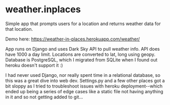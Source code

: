 # weather.inplaces

Simple app that prompts users for a location and returns weather data for that location.

Demo here: https://weather-in-places.herokuapp.com/weather/

App runs on Django and uses Dark Sky API to pull weather info. API does have 1000 a day limit. Locations are converted to lat, long using geopy. Database is PostgreSQL, which I migrated from SQLite when I found out heroku doesn't support it :)

I had never used Django, nor really spent time in a relational database, so this was a great dive into web dev. Settings.py and a few other places got a bit sloppy as I tried to troubleshoot issues with heroku deployment--which ended up being a series of edge cases like a static file not having anything in it and so not getting added to git... 

